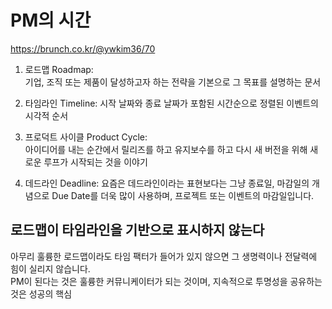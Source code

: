 # PM의 시간

https://brunch.co.kr/@ywkim36/70

1.  로드맵 Roadmap:  
    기업, 조직 또는 제품이 달성하고자 하는 전략을 기본으로 그 목표를 설명하는 문서

2.  타임라인 Timeline:
    시작 날짜와 종료 날짜가 포함된 시간순으로 정렬된 이벤트의 시각적 순서

3.  프로덕트 사이클 Product Cycle:  
    아이디어를 내는 순간에서 릴리즈를 하고 유지보수를 하고 다시 새 버전을 위해 새로운 루프가 시작되는 것을 이야기

4.  데드라인 Deadline:
    요즘은 데드라인이라는 표현보다는 그냥 종료일, 마감일의 개념으로 Due Date를 더욱 많이 사용하며, 프로젝트 또는 이벤트의 마감일입니다.

## 로드맵이 타임라인을 기반으로 표시하지 않는다

아무리 훌륭한 로드맵이라도 타임 팩터가 들어가 있지 않으면 그 생명력이나 전달력에 힘이 실리지 않습니다.  
PM이 된다는 것은 훌륭한 커뮤니케이터가 되는 것이며, 지속적으로 투명성을 공유하는 것은 성공의 핵심
